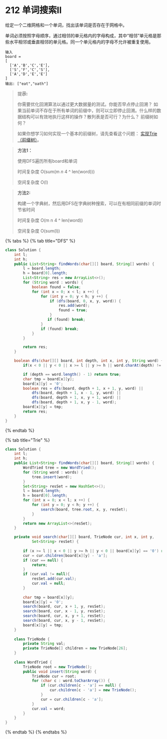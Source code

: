 # 212 单词搜索II

给定一个二维网格和一个单词，找出该单词是否存在于网格中。

单词必须按照字母顺序，通过相邻的单元格内的字母构成，其中“相邻”单元格是那些水平相邻或垂直相邻的单元格。同一个单元格内的字母不允许被重复使用。

```text
输入
board =
[
  ['A','B','C','E'],
  ['S','F','C','S'],
  ['A','D','E','E']
]
输出: ["eat","oath"]
```

> 提**示:**
>
> 你需要优化回溯算法以通过更大数据量的测试。你能否早点停止回溯？ 如果当前单词不存在于所有单词的前缀中，则可以立即停止回溯。什么样的数据结构可以有效地执行这样的操作？散列表是否可行？为什么？ 前缀树如何？
>
> 如果你想学习如何实现一个基本的前缀树，请先查看这个问题： [实现Trie（前缀树）](https://leetcode-cn.com/problems/implement-trie-prefix-tree/description/)。

> **方法1：**
>
> 使用DFS遍历所有board和单词
>
> 时间复杂度 O\(sum\(m  _n_  4 ^ len\(word\)\)\)
>
> 空间复杂度 O\(l\)



> **方法2:**
>
> 构建一个字典树，然后用DFS在字典树种搜索，可以在有相同前缀的单词时节省时间
>
> 时间复杂度 O\(m n 4 ^ len\(word\)\) 
>
> 空间复杂度 O\(sum\(l\)\)

{% tabs %}
{% tab title="DFS" %}
```java
class Solution {
    int l;
    int h;
    public List<String> findWords(char[][] board, String[] words) {
        l = board.length;
        h = board[0].length;
        List<String> res = new ArrayList<>();
        for (String word : words) {
            boolean found = false;
            for (int x = 0; x < l; x ++) {
                for (int y = 0; y < h; y ++) {
                    if (dfs(board, 0, x, y, word)) {
                        res.add(word);
                        found = true;
                    }
                   if (found) break;
                }
                if (found) break;
            }
        }

        return res;
    }

    boolean dfs(char[][] board, int depth, int x, int y, String word) {
        if(x < 0 || y < 0 || x >= l || y >= h || word.charAt(depth) != board[x][y]) return false;

        if (depth == word.length() - 1) return true;
        char tmp = board[x][y];
        board[x][y] = '0';
        boolean res = dfs(board, depth + 1, x + 1, y, word) ||
            dfs(board, depth + 1, x - 1, y, word) ||
            dfs(board, depth + 1, x, y + 1, word) ||
            dfs(board, depth + 1, x, y - 1, word);
        board[x][y] = tmp;
        return res;
    }
}
```
{% endtab %}

{% tab title="Trie" %}
```java
class Solution {
    int l;
    int h;
    public List<String> findWords(char[][] board, String[] words) {
        WordTried tree = new WordTried();
        for (String word : words) {
            tree.insert(word);
        }
        Set<String> resSet = new HashSet<>();
        l = board.length;
        h = board[0].length;
        for (int x = 0; x < l; x ++) {
            for (int y = 0; y < h; y ++) {
                search(board, tree.root, x, y, resSet);
            }
        }
        return new ArrayList<>(resSet);
    }

    private void search(char[][] board, TrieNode cur, int x, int y, 
            Set<String> resSet) {
     
        if (x >= l || x < 0 || y >= h || y < 0 || board[x][y] == '0') return;
        cur = cur.children[board[x][y] - 'a'];
        if (cur == null) {
            return;
        }
        if (cur.val != null){
            resSet.add(cur.val);
            cur.val = null;
        }
   
        char tmp = board[x][y];
        board[x][y] = '0';
        search(board, cur, x + 1, y, resSet);
        search(board, cur, x - 1, y, resSet);
        search(board, cur, x, y + 1, resSet);
        search(board, cur, x, y - 1, resSet);
        board[x][y] = tmp;
    }
    
    class TrieNode {
        private String val;
        private TrieNode[] children = new TrieNode[26];
    }
    
    class WordTried {
        TrieNode root = new TrieNode();
        public void insert(String word) {
            TrieNode cur = root;
            for (char c : word.toCharArray()) {
                if (cur.children[c - 'a'] == null) {
                    cur.children[c - 'a'] = new TrieNode();
                }
                cur = cur.children[c - 'a'];
            }
            cur.val = word;
        }
    }
}
```
{% endtab %}
{% endtabs %}



